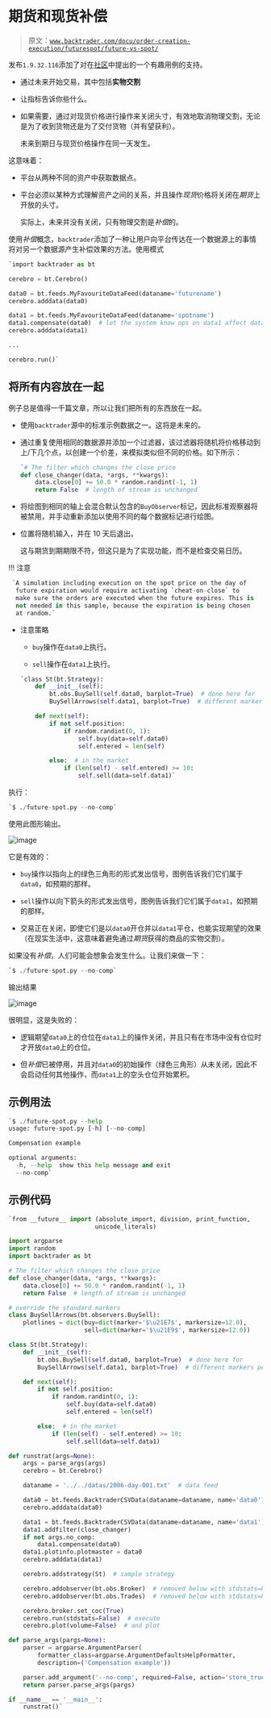 # 期货和现货补偿

> 原文：[`www.backtrader.com/docu/order-creation-execution/futurespot/future-vs-spot/`](https://www.backtrader.com/docu/order-creation-execution/futurespot/future-vs-spot/)

发布`1.9.32.116`添加了对在[社区](https://community.backtrader.com/)中提出的一个有趣用例的支持。

+   通过未来开始交易，其中包括**实物交割**

+   让指标告诉你些什么。

+   如果需要，通过对现货价格进行操作来关闭头寸，有效地取消物理交割，无论是为了收到货物还是为了交付货物（并有望获利）。

    未来到期日与现货价格操作在同一天发生。

这意味着：

+   平台从两种不同的资产中获取数据点。

+   平台必须以某种方式理解资产之间的关系，并且操作*现货*价格将关闭在*期货*上开放的头寸。

    实际上，未来并没有关闭，只有物理交割是*补偿*的。

使用*补偿*概念，`backtrader`添加了一种让用户向平台传达在一个数据源上的事情将对另一个数据源产生补偿效果的方法。使用模式

```py
`import backtrader as bt

cerebro = bt.Cerebro()

data0 = bt.feeds.MyFavouriteDataFeed(dataname='futurename')
cerebro.adddata(data0)

data1 = bt.feeds.MyFavouriteDataFeed(dataname='spotname')
data1.compensate(data0)  # let the system know ops on data1 affect data0
cerebro.adddata(data1)

...

cerebro.run()` 
```

## 将所有内容放在一起

例子总是值得一千篇文章，所以让我们把所有的东西放在一起。

+   使用`backtrader`源中的标准示例数据之一。这将是未来的。

+   通过重复使用相同的数据源并添加一个过滤器，该过滤器将随机将价格移动到上/下几个点，以创建一个价差，来模拟类似但不同的价格。如下所示：

    ```py
    `# The filter which changes the close price
    def close_changer(data, *args, **kwargs):
        data.close[0] += 50.0 * random.randint(-1, 1)
        return False  # length of stream is unchanged` 
    ```

+   将绘图到相同的轴上会混合默认包含的`BuyObserver`标记，因此标准观察器将被禁用，并手动重新添加以使用不同的每个数据标记进行绘图。

+   位置将随机输入，并在 10 天后退出。

    这与期货到期期限不符，但这只是为了实现功能，而不是检查交易日历。

!!! 注意

```py
 `A simulation including execution on the spot price on the day of
  future expiration would require activating `cheat-on-close` to
  make sure the orders are executed when the future expires. This is
  not needed in this sample, because the expiration is being chosen
  at random.` 
```

+   注意策略

    +   `buy`操作在`data0`上执行。

    +   `sell`操作在`data1`上执行。

    ```py
    `class St(bt.Strategy):
        def __init__(self):
            bt.obs.BuySell(self.data0, barplot=True)  # done here for
            BuySellArrows(self.data1, barplot=True)  # different markers per data

        def next(self):
            if not self.position:
                if random.randint(0, 1):
                    self.buy(data=self.data0)
                    self.entered = len(self)

            else:  # in the market
                if (len(self) - self.entered) >= 10:
                    self.sell(data=self.data1)` 
    ```

执行：

```py
`$ ./future-spot.py --no-comp` 
```

使用此图形输出。

![image](img/a6204d4e6c557f947ffc6c19bf64c75b.png)

它是有效的：

+   `buy`操作以指向上的绿色三角形的形式发出信号，图例告诉我们它们属于`data0`，如预期的那样。

+   `sell`操作以向下箭头的形式发出信号，图例告诉我们它们属于`data1`，如预期的那样。

+   交易正在关闭，即使它们是以`data0`开仓并以`data1`平仓，也能实现期望的效果（在现实生活中，这意味着避免通过*期货*获得的商品的实物交割）。

如果没有*补偿*，人们可能会想象会发生什么。让我们来做一下：

```py
`$ ./future-spot.py --no-comp` 
```

输出结果

![image](img/7c47768a70258cb8ad6b6954d6621046.png)

很明显，这是失败的：

+   逻辑期望`data0`上的仓位在`data1`上的操作关闭，并且只有在市场中没有仓位时才开放`data0`上的仓位。

+   但*补偿*已被停用，并且对`data0`的初始操作（绿色三角形）从未关闭，因此不会启动任何其他操作，而`data1`上的空头仓位开始累积。

## 示例用法

```py
`$ ./future-spot.py --help
usage: future-spot.py [-h] [--no-comp]

Compensation example

optional arguments:
  -h, --help  show this help message and exit
  --no-comp` 
```

## 示例代码

```py
`from __future__ import (absolute_import, division, print_function,
                        unicode_literals)

import argparse
import random
import backtrader as bt

# The filter which changes the close price
def close_changer(data, *args, **kwargs):
    data.close[0] += 50.0 * random.randint(-1, 1)
    return False  # length of stream is unchanged

# override the standard markers
class BuySellArrows(bt.observers.BuySell):
    plotlines = dict(buy=dict(marker='$\u21E7$', markersize=12.0),
                     sell=dict(marker='$\u21E9$', markersize=12.0))

class St(bt.Strategy):
    def __init__(self):
        bt.obs.BuySell(self.data0, barplot=True)  # done here for
        BuySellArrows(self.data1, barplot=True)  # different markers per data

    def next(self):
        if not self.position:
            if random.randint(0, 1):
                self.buy(data=self.data0)
                self.entered = len(self)

        else:  # in the market
            if (len(self) - self.entered) >= 10:
                self.sell(data=self.data1)

def runstrat(args=None):
    args = parse_args(args)
    cerebro = bt.Cerebro()

    dataname = '../../datas/2006-day-001.txt'  # data feed

    data0 = bt.feeds.BacktraderCSVData(dataname=dataname, name='data0')
    cerebro.adddata(data0)

    data1 = bt.feeds.BacktraderCSVData(dataname=dataname, name='data1')
    data1.addfilter(close_changer)
    if not args.no_comp:
        data1.compensate(data0)
    data1.plotinfo.plotmaster = data0
    cerebro.adddata(data1)

    cerebro.addstrategy(St)  # sample strategy

    cerebro.addobserver(bt.obs.Broker)  # removed below with stdstats=False
    cerebro.addobserver(bt.obs.Trades)  # removed below with stdstats=False

    cerebro.broker.set_coc(True)
    cerebro.run(stdstats=False)  # execute
    cerebro.plot(volume=False)  # and plot

def parse_args(pargs=None):
    parser = argparse.ArgumentParser(
        formatter_class=argparse.ArgumentDefaultsHelpFormatter,
        description=('Compensation example'))

    parser.add_argument('--no-comp', required=False, action='store_true')
    return parser.parse_args(pargs)

if __name__ == '__main__':
    runstrat()` 
```
